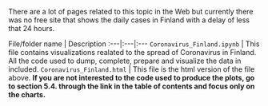 There are a lot of pages related to this topic in the Web but currently there was no free site that shows the daily cases in Finland with a delay of less that 24 hours.

File/folder name | Description
:---|:---|:---
<code>Coronavirus_Finland.ipynb</code> | This file contains visualizations realated to the spread of Coronavirus in Finland. All the code used to dump, complete, prepare and visualize the data in included.
<code>Coronavirus_Finland.html</code> | This file is the html version of the file above. **If you are not interested to the code used to produce the plots, go to section 5.4. through the link in the table of contents and focus only on the charts.**
